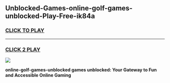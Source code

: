 
## Unblocked-Games-online-golf-games-unblocked-Play-Free-ik84a
<h3>
<a href="https://premium76.site?title=online-golf-games-unblocked&ref=10A">CLICK TO PLAY</a></h3>
<hr>

<h3>
<a href="https://premium76.site?title=online-golf-games-unblocked&ref=10A">CLICK 2 PLAY</a>
  
</h3>

<a href="https://premium76.site?title=online-golf-games-unblocked&ref=10A"><img src="https://clearcache.store/games.png"></a>


**online-golf-games-unblocked games unblocked: Your Gateway to Fun and Accessible Online Gaming**
